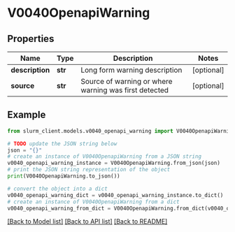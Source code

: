 # V0040OpenapiWarning


## Properties

Name | Type | Description | Notes
------------ | ------------- | ------------- | -------------
**description** | **str** | Long form warning description | [optional] 
**source** | **str** | Source of warning or where warning was first detected | [optional] 

## Example

```python
from slurm_client.models.v0040_openapi_warning import V0040OpenapiWarning

# TODO update the JSON string below
json = "{}"
# create an instance of V0040OpenapiWarning from a JSON string
v0040_openapi_warning_instance = V0040OpenapiWarning.from_json(json)
# print the JSON string representation of the object
print(V0040OpenapiWarning.to_json())

# convert the object into a dict
v0040_openapi_warning_dict = v0040_openapi_warning_instance.to_dict()
# create an instance of V0040OpenapiWarning from a dict
v0040_openapi_warning_from_dict = V0040OpenapiWarning.from_dict(v0040_openapi_warning_dict)
```
[[Back to Model list]](../README.md#documentation-for-models) [[Back to API list]](../README.md#documentation-for-api-endpoints) [[Back to README]](../README.md)



